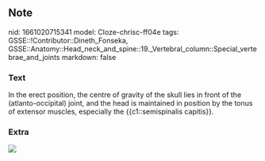 ## Note
nid: 1661020715341
model: Cloze-chrisc-ff04e
tags: GSSE::!Contributor::Dineth_Fonseka, GSSE::Anatomy::Head_neck_and_spine::19._Vertebral_column::Special_vertebrae_and_joints
markdown: false

### Text
<div>
  In the erect position, the centre of gravity of the skull lies in
  front of the (atlanto-occipital) joint, and the head is
  maintained in position by the tonus of extensor muscles,
  especially the {{c1::semispinalis capitis}}.
</div>

### Extra
<img src="img1555564615776898515.jpg">

